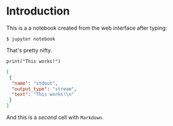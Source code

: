 # Introduction
This is a a notebook created from the web interface after typing:
```
$ jupyter notebook
```
That's pretty nifty.

```{.python .input  n=1}
print("This works!")
```

```{.json .output n=1}
[
 {
  "name": "stdout",
  "output_type": "stream",
  "text": "This works!\n"
 }
]
```

And this is a _second_ cell with `Markdown`.

```{.python .input}

```
